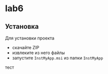﻿# lab6
## Установка

Для установки проекта 

- скачайте ZIP 
- извлеките из него файлы
- запустите `InstMyApp.msi` из папки `InstMyApp`

тест
